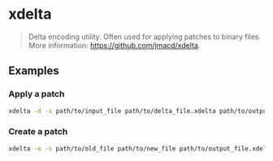 # xdelta

> Delta encoding utility. Often used for applying patches to binary files. More information: <https://github.com/jmacd/xdelta>.

## Examples

### Apply a patch

```bash
xdelta -d -s path/to/input_file path/to/delta_file.xdelta path/to/output_file
```

### Create a patch

```bash
xdelta -e -s path/to/old_file path/to/new_file path/to/output_file.xdelta
```

